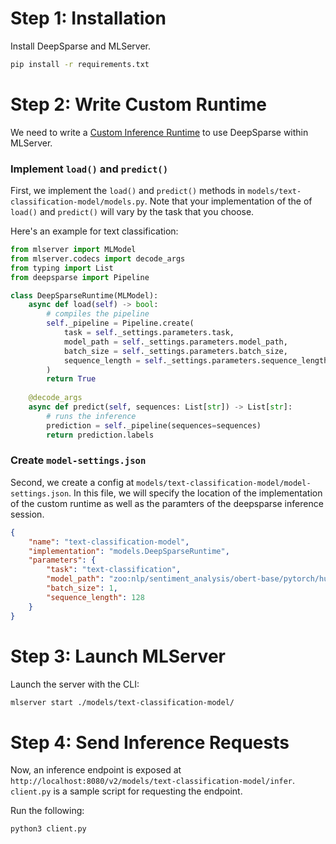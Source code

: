 # **Step 1: Installation**

Install DeepSparse and MLServer.

```bash
pip install -r requirements.txt
```

# **Step 2: Write Custom Runtime**

We need to write a [Custom Inference Runtime](https://mlserver.readthedocs.io/en/stable/user-guide/custom.html) to use DeepSparse within MLServer.

### Implement `load()` and `predict()`

First, we implement the `load()` and `predict()` methods in `models/text-classification-model/models.py`. Note that your implementation of the of `load()` and `predict()` will vary by the task that you choose.

Here's an example for text classification:
```python
from mlserver import MLModel
from mlserver.codecs import decode_args
from typing import List
from deepsparse import Pipeline

class DeepSparseRuntime(MLModel):
    async def load(self) -> bool:
        # compiles the pipeline
        self._pipeline = Pipeline.create(
            task = self._settings.parameters.task,                          # from model-settings.json
            model_path = self._settings.parameters.model_path,              # from model-settings.json
            batch_size = self._settings.parameters.batch_size,              # from model-settings.json
            sequence_length = self._settings.parameters.sequence_length,    # from model-settings.json
        )
        return True
    
    @decode_args
    async def predict(self, sequences: List[str]) -> List[str]:
        # runs the inference
        prediction = self._pipeline(sequences=sequences)
        return prediction.labels
```

### Create `model-settings.json`

Second, we create a config at `models/text-classification-model/model-settings.json`. In this file, we will specify the location of the implementation of the custom runtime as well as the 
paramters of the deepsparse inference session.

```json
{
    "name": "text-classification-model",
    "implementation": "models.DeepSparseRuntime",
    "parameters": {
        "task": "text-classification",
        "model_path": "zoo:nlp/sentiment_analysis/obert-base/pytorch/huggingface/sst2/pruned90_quant-none",
        "batch_size": 1,
        "sequence_length": 128
    }
}
```

# **Step 3: Launch MLServer**

Launch the server with the CLI:

```bash
mlserver start ./models/text-classification-model/
```

# **Step 4: Send Inference Requests**

Now, an inference endpoint is exposed at `http://localhost:8080/v2/models/text-classification-model/infer`. `client.py` is a sample script for requesting the endpoint.

Run the following:
```python
python3 client.py
```